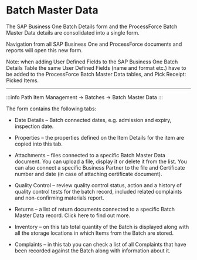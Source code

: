 # Batch Master Data

The SAP Business One Batch Details form and the ProcessForce Batch Master Data details are consolidated into a single form.

Navigation from all SAP Business One and ProcessForce documents and reports will open this new form.

Note: when adding User Defined Fields to the SAP Business One Batch Details Table the same User Defined Fields (name and format etc.) have to be added to the ProcessForce Batch Master Data tables, and Pick Receipt: Picked Items.

---

:::info Path
Item Management → Batches → Batch Master Data
:::

The form contains the following tabs:

- Date Details – Batch connected dates, e.g. admission and expiry, inspection date.

- Properties – the properties defined on the Item Details for the item are copied into this tab.

- Attachments – files connected to a specific Batch Master Data document. You can upload a file, display it or delete it from the list. You can also connect a specific Business Partner to the file and Certificate number and date (in case of attaching certificate document).

- Quality Control – review quality control status, action and a history of quality control tests for the batch record, included related complaints and non-confirming materials report.

- Returns – a list of return documents connected to a specific Batch Master Data record. Click here to find out more.

- Inventory – on this tab total quantity of the Batch is displayed along with all the storage locations in which Items from the Batch are stored.

- Complaints – in this tab you can check a list of all Complaints that have been recorded against the Batch along with information about it.